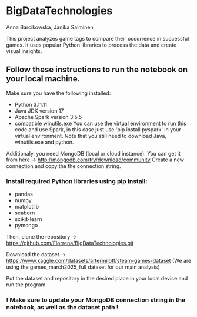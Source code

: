 # BigDataTechnologies
Anna Barcikowska, Janika Salminen

This project analyzes game tags to compare their occurrence in successful games. It uses popular Python libraries to process the data and create visual insights.

## Follow these instructions to run the notebook on your local machine.
Make sure you have the following installed:

- Python 3.11.11
- Java JDK version 17
- Apache Spark version 3.5.5
- compatible winutils.exe
You can use the virtual environment to run this code and use Spark, in this case just use 'pip install pyspark' in your virtual environment. Note that you still need to download Java, winutils.exe and python.

Additionaly, you need  MongoDB (local or cloud instance). You can get it from here -> http://mongodb.com/try/download/community
Create a new connection and copy the the connection string.

### Install required Python libraries using pip install:
- pandas 
- numpy 
- matplotlib 
- seaborn 
- scikit-learn
- pymongo 

Then, clone the repository -> https://github.com/Florrena/BigDataTechnologies.git

Download the dataset -> https://www.kaggle.com/datasets/artermiloff/steam-games-dataset (We are using the games_march2025_full dataset for our main analysis)

Put the dataset and repository in the desired place in your local device and run the program.

### ! Make sure to update your MongoDB connection string in the notebook, as well as the dataset path !


